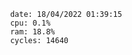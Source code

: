 

                date: 18/04/2022 01:39:15
                cpu: 0.1%
                ram: 18.8%
                cycles: 14640

                         